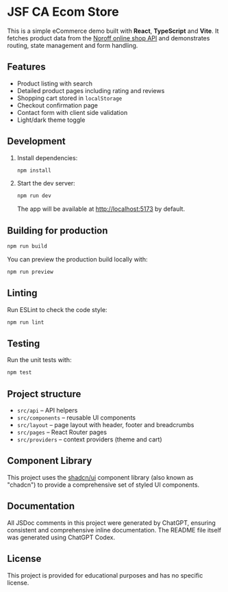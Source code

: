 # JSF CA Ecom Store

This is a simple eCommerce demo built with **React**, **TypeScript** and **Vite**. It fetches product data from the [Noroff online shop API](https://v2.api.noroff.dev/online-shop) and demonstrates routing, state management and form handling.

## Features

- Product listing with search
- Detailed product pages including rating and reviews
- Shopping cart stored in `localStorage`
- Checkout confirmation page
- Contact form with client side validation
- Light/dark theme toggle

## Development

1. Install dependencies:
   ```bash
   npm install
   ```
2. Start the dev server:
   ```bash
   npm run dev
   ```
   The app will be available at [http://localhost:5173](http://localhost:5173) by default.

## Building for production

```bash
npm run build
```

You can preview the production build locally with:

```bash
npm run preview
```

## Linting

Run ESLint to check the code style:

```bash
npm run lint
```

## Testing

Run the unit tests with:

```bash
npm test
```

## Project structure

- `src/api` – API helpers
- `src/components` – reusable UI components
- `src/layout` – page layout with header, footer and breadcrumbs
- `src/pages` – React Router pages
- `src/providers` – context providers (theme and cart)

## Component Library

This project uses the [shadcn/ui](https://github.com/shadcn/ui) component library (also known as "chadcn") to provide a comprehensive set of styled UI components.

## Documentation

All JSDoc comments in this project were generated by ChatGPT, ensuring consistent and comprehensive inline documentation.
The README file itself was generated using ChatGPT Codex.

## License

This project is provided for educational purposes and has no specific license.
